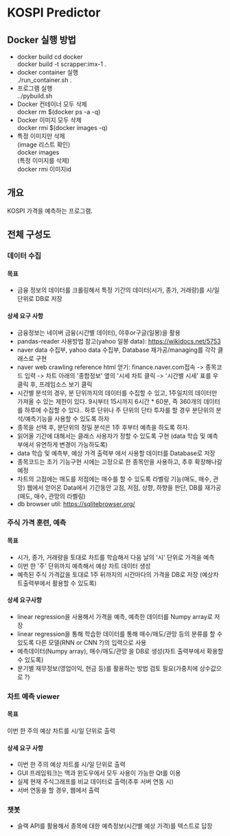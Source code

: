 # KOSPI Predictor

## Docker 실행 방법
- docker build
cd docker  
docker build -t scrapper:imx-1 .  
- docker container 실행  
./run_container.sh . 
- 프로그램 실행  
../pybuild.sh
 - Docker 컨테이너 모두 삭제  
 docker rm $(docker ps -a -q)
 - Docker 이미지 모두 삭제  
 docker rmi $(docker images -q)
 - 특정 이미지만 삭제  
 (image 리스트 확인)  
 docker images  
 (특정 이미지를 삭제)  
 docker rmi 이미지id  

## 개요
KOSPI 가격을 예측하는 프로그램.


## 전체 구성도
 ### 데이터 수집
 #### 목표
  - 금융 정보의 데이터를 크롤링해서 특정 기간의 데이터(시가, 종가, 거래량)를  시/일 단위로 DB로 저장
 #### 상세 요구 사항
  - 금융정보는 네이버 금융(시간별 데이터), 야후or구글(일봉)을 활용
  - pandas-reader 사용방법 참고(yahoo 일봉 data): https://wikidocs.net/5753
  - naver data 수집부, yahoo data 수집부, Database 재가공/managing를 각각 클래스로 구현
  - naver web crawling reference html 얻기: finance.naver.com접속 -> 종목코드 입력 -> 차트 아래의 '종합정보' 옆의 '시세 차트 클릭 -> '시간별 시세' 표를 우클릭 후, 프레임소스 보기 클릭
  - 시간별 분석의 경우, 분 단위까지의 데이터를 수집할 수 있고, 1주일치의 데이터만 가져올 수 있는 제한이 있다.
  9시부터 15시까지 6시간 * 60분, 즉 360개의 데이터를 하루에 수집할 수 있다..
  하루 단위나 주 단위의 단타 투자를 할 경우 분단위의 분석/예측기능을 사용할 수 있도록 하자  
  - 종목을 선택 후, 분단위의 정밀 분석은 1주 후부터 예측을 하도록 하자.
  - 읽어올 기간에 대해서는 클래스 사용자가 정할 수 있도록 구현 (data 학습 및 예측부에서 유연하게 변경이 가능하도록)
  - data 학습 및 예측부, 예상 가격 출력부 에서 사용할 데이터를 Database로 저장
  - 종목코드는 초기 기능구현 시에는 고정으로 한 종목만을 사용하고, 추후 확장해나갈 예정
  - 차트의 고점에는 매도를 저점에는 매수를 할 수 있도록 라벨링 기능(매도, 매수, 관망)
    웹에서 얻어온 Data에서 기간동안 고점, 저점, 상향, 하향을 판단,
    DB를 재가공(매도, 매수, 관망의 라벨링)
  - db browser util: https://sqlitebrowser.org/
  
 ### 주식 가격 훈련, 예측
 #### 목표
  - 시가, 종가, 거래량을 토대로 차트를 학습해서 다음 날의 '시' 단위로 가격을 예측
  - 이번 한 '주' 단위까지 예측해서 예상 차트 데이터 생성
  - 예측된 주식 가격값을 토대로 1주 뒤까지의 시간마다의 가격을 DB로 저장 (예상차트출력부에서 활용할 수 있도록)
 #### 상세 요구사항
  - linear regression을 사용해서 가격을 예측, 예측한 데이터를 Numpy array로 저장
  - linear regression을 통해 학습한 데이터를 통해 매수/매도/관망 등의 분류를 할 수 있도록 다른 모델(RNN or CNN ?)의 입력으로 사용
  - 예측데이터(Numpy array), 매수/매도/관망 을 DB로 생성(차트 출력부에서 확용할 수 있도록)
  - 분기별 재무정보(영업이익, 현금 등)를 활용하는 방법 검토 필요(가중치에 상수값으로 ?)
  
  
 ### 차트 예측 viewer
 #### 목표
 이번 한 주의 예상 차트를 시/일 단위로 출력
 #### 상세 요구 사항
 - 이번 한 주의 예상 차트를 시/일 단위로 출력
 - GUI 프레임워크는 맥과 윈도우에서 모두 사용이 가능한 Qt를 이용
 - 실제 현재 주식그래프를 비교 데이터로 출력(추후 서버 연동 시)
 - 서버 연동을 할 경우, 웹에서 출력
  

 ### 챗봇
 - 슬랙 API를 활용해서 종목에 대한 예측정보(시간별 예상 가격)를 텍스트로 답장
